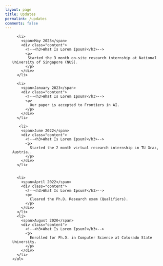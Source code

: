 ```yaml
---
layout: page
title: Updates
permalink: /updates
comments: false
---
```

<!--
<html>
<head>
<meta name="viewport" content="width=device-width, initial-scale=1.0">
<link rel="stylesheet" type="text/css" href="https://anjugopinath.github.io/styles/updates.css">
</head>
<body>

<div class="timeline">
  <div class="outer">
    <div class="card">
      <div class="info">
        <h3 class="title">Title 1</h3>
        <p>Lorem ipsum dolor sit amet, consectetur adipiscing elit, sed do eiusmod tempor incididunt ut labore et dolore magna aliqua. Ut enim ad minim veniam, quis nostrud exercitation ullamco laboris nisi ut aliquip ex ea commodo consequat. </p>
      </div>
    </div>
    <div class="card">
      <div class="info">
        <h3 class="title">Title 2</h3>
        <p>Lorem ipsum dolor sit amet, consectetur adipiscing elit, sed do eiusmod tempor incididunt ut labore et dolore magna aliqua. Ut enim ad minim veniam, quis nostrud exercitation ullamco laboris nisi ut aliquip ex ea commodo consequat. </p>
      </div>
    </div>
    <div class="card">
      <div class="info">
        <h3 class="title">Title 3</h3>
        <p>Lorem ipsum dolor sit amet, consectetur adipiscing elit, sed do eiusmod tempor incididunt ut labore et dolore magna aliqua. Ut enim ad minim veniam, quis nostrud exercitation ullamco laboris nisi ut aliquip ex ea commodo consequat. </p>
      </div>
    </div>
    <div class="card">
      <div class="info">
        <h3 class="title">Title 4</h3>
        <p>Lorem ipsum dolor sit amet, consectetur adipiscing elit, sed do eiusmod tempor incididunt ut labore et dolore magna aliqua. Ut enim ad minim veniam, quis nostrud exercitation ullamco laboris nisi ut aliquip ex ea commodo consequat. </p>
      </div>
    </div>
    <div class="card">
      <div class="info">
        <h3 class="title">Title 5</h3>
        <p>Lorem ipsum dolor sit amet, consectetur adipiscing elit, sed do eiusmod tempor incididunt ut labore et dolore magna aliqua. Ut enim ad minim veniam, quis nostrud exercitation ullamco laboris nisi ut aliquip ex ea commodo consequat. </p>
      </div>
    </div>
  </div>
</div>
  
  </body>
</html>
-->

<html>
<head>
  <title>Pure CSS Timeline Design With Cool Hover Effects</title>
  <meta name="viewport" content="width=device-width, initial-scale=1.0">
  <link rel="stylesheet" type="text/css" href="https://anjugopinath.github.io/styles/updates.css">
</head>
<body>
  <div class="timeline">
    <ul>
      
      <li>
        <span>May 2023</span>
        <div class="content">
          <!--<h3>What Is Lorem Ipsum?</h3>-->
          <p>
           Started the 3 month on-site research internship at National University of Singapore (NUS).
          </p>
        </div>
      </li>
      
      <li>
        <span>January 2023</span>
        <div class="content">
          <!--<h3>What Is Lorem Ipsum?</h3>-->
          <p>
            Our paper is accepted to Frontiers in AI.
          </p>
        </div>
      </li>
      
       <li>
        <span>June 2022</span>
        <div class="content">
          <!--<h3>What Is Lorem Ipsum?</h3>-->
          <p>
            Started the 2 month virtual research internship in TU Graz, Austria..
          </p>
        </div>
      </li>
      
      
      <li>
        <span>April 2022</span>
        <div class="content">
          <!--<h3>What Is Lorem Ipsum?</h3>-->
          <p>
            Cleared the Ph.D. Research exam (Qualifiers).
          </p>
        </div>
      </li>
      <li>
        <span>August 2020</span>
        <div class="content">
          <!--<h3>What Is Lorem Ipsum?</h3>-->
          <p>
            Enrolled for Ph.D. in Computer Science at Colorado State University.
          </p>
        </div>
      </li>
    </ul>
  </div>

</body>
</html>


